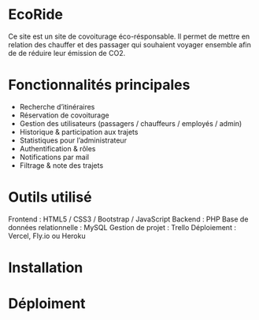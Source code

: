 # EcoRide
Ce site est un site de covoiturage éco-résponsable. Il permet de mettre en relation des chauffer et des passager qui souhaient voyager ensemble afin de de réduire leur émission de CO2.

# Fonctionnalités principales
- Recherche d’itinéraires
- Réservation de covoiturage
- Gestion des utilisateurs (passagers / chauffeurs / employés / admin)
- Historique & participation aux trajets
- Statistiques pour l’administrateur
-  Authentification & rôles
- Notifications par mail
- Filtrage & note des trajets

# Outils utilisé
Frontend : HTML5 / CSS3 / Bootstrap / JavaScript
Backend : PHP 
Base de données relationnelle : MySQL
Gestion de projet : Trello
Déploiement : Vercel, Fly.io ou Heroku
# Installation

# Déploiment
